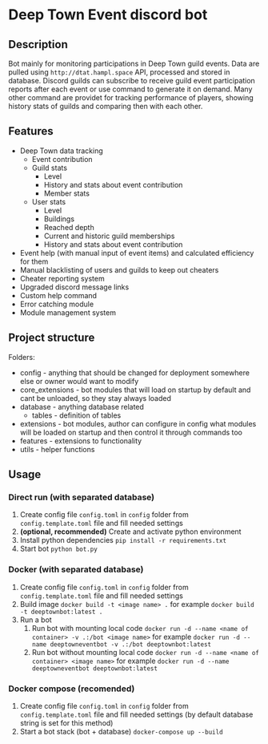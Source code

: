 # Deep Town Event discord bot

## Description
Bot mainly for monitoring participations in Deep Town guild events. Data are pulled using `http://dtat.hampl.space` API,
processed and stored in database. Discord guilds can subscribe to receive guild event participation reports after each event or
use command to generate it on demand. Many other command are providet for tracking performance of players, showing history stats of guilds and comparing then with each other.

## Features
* Deep Town data tracking
    * Event contribution
    * Guild stats
        * Level
        * History and stats about event contribution
        * Member stats
    * User stats
        * Level
        * Buildings
        * Reached depth
        * Current and historic guild memberships
        * History and stats about event contribution
* Event help (with manual input of event items) and calculated efficiency for them
* Manual blacklisting of users and guilds to keep out cheaters
* Cheater reporting system
* Upgraded discord message links
* Custom help command
* Error catching module
* Module management system

## Project structure
Folders:
* config - anything that should be changed for deployment somewhere else or owner would want to modify
* core_extensions - bot modules that will load on startup by default and cant be unloaded, so they stay always loaded
* database - anything database related
    * tables - definition of tables
* extensions - bot modules, author can configure in config what modules will be loaded on startup and then control it through commands too
* features - extensions to functionality
* utils - helper functions

## Usage
### Direct run (with separated database)
1) Create config file `config.toml` in `config` folder from `config.template.toml` file and fill needed settings
2) **(optional, recommended)** Create and activate python environment
3) Install python dependencies `pip install -r requirements.txt`
4) Start bot `python bot.py`

### Docker (with separated database)
1) Create config file `config.toml` in `config` folder from `config.template.toml` file and fill needed settings
2) Build image `docker build -t <image name> .` for example `docker build -t deeptownbot:latest .`
3) Run a bot
   1) Run bot with mounting local code `docker run -d --name <name of container> -v .:/bot <image name>` for example `docker run -d --name deeptowneventbot -v .:/bot deeptownbot:latest`
   2) Run bot without mounting local code `docker run -d --name <name of container> <image name>` for example `docker run -d --name deeptowneventbot deeptownbot:latest`

### Docker compose **(recomended)**
1) Create config file `config.toml` in `config` folder from `config.template.toml` file and fill needed settings (by default database string is set for this method)
2) Start a bot stack (bot + database) `docker-compose up --build`